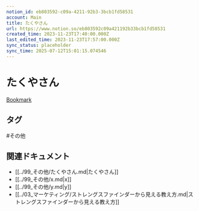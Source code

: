 ```yaml
---
notion_id: eb803592-c09a-4211-92b3-3bcb1fd58531
account: Main
title: たくやさん
url: https://www.notion.so/eb803592c09a421192b33bcb1fd58531
created_time: 2023-11-23T17:40:00.000Z
last_edited_time: 2023-11-23T17:57:00.000Z
sync_status: placeholder
sync_time: 2025-07-12T15:01:15.074546
---
```

# たくやさん

[Bookmark](https://x.com/taq8yam/status/1727520250147795128?s=20)

## タグ

#その他 

## 関連ドキュメント

- [[../99_その他/たくやさん.md|たくやさん]]
- [[../99_その他/x.md|x]]
- [[../99_その他/y.md|y]]
- [[../03_マーケティング/ストレングスファインダーから見える教え方.md|ストレングスファインダーから見える教え方]]
